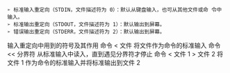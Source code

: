 

```
➢ 标准输入重定向（STDIN，文件描述符为 0）：默认从键盘输入，也可从其他文件或命 令中输入。 
➢ 标准输出重定向（STDOUT，文件描述符为 1）：默认输出到屏幕。 
➢ 错误输出重定向（STDERR，文件描述符为 2）：默认输出到屏幕。 
```

输入重定向中用到的符号及其作用 
  命令 < 文件 将文件作为命令的标准输入 
  命令 << 分界符 从标准输入中读入，直到遇见分界符才停止 
  命令 < 文件 1 > 文件 2 将文件 1 作为命令的标准输入并将标准输出到文件 2 
